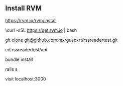 
Install RVM
-----------

https://rvm.io/rvm/install

  \curl -sSL https://get.rvm.io | bash


  git clone git@github.com:mxrguspxrt/rssreadertest.git

  cd rssreadertest/api

  bundle install

  rails s

  visit localhost:3000